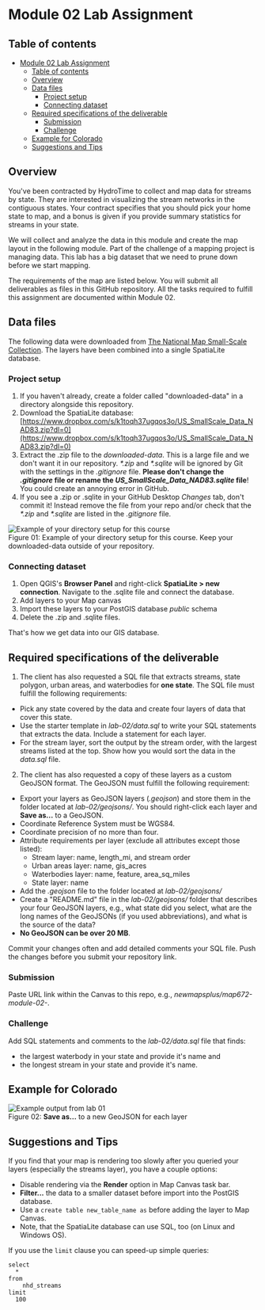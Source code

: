 # Module 02 Lab Assignment

## Table of contents

<!-- TOC depthFrom:1 depthTo:6 withLinks:1 updateOnSave:1 orderedList:0 -->

- [Module 02 Lab Assignment](#module-02-lab-assignment)
	- [Table of contents](#table-of-contents)
	- [Overview](#overview)
	- [Data files](#data-files)
		- [Project setup](#project-setup)
		- [Connecting dataset](#connecting-dataset)
	- [Required specifications of the deliverable](#required-specifications-of-the-deliverable)
		- [Submission](#submission)
		- [Challenge](#challenge)
	- [Example for Colorado](#example-for-colorado)
	- [Suggestions and Tips](#suggestions-and-tips)

<!-- /TOC -->

## Overview

You've been contracted by HydroTime to collect and map data for streams by state. They are interested in visualizing the stream networks in the contiguous states. Your contract specifies that you should pick your home state to map, and a bonus is given if you provide summary statistics for streams in your state.

We will collect and analyze the data in this module and create the map layout in the following module. Part of the challenge of a mapping project is managing data. This lab has a big dataset that we need to prune down before we start mapping.

The requirements of the map are listed below. You will submit all deliverables as files in this GitHub repository. All the tasks required to fulfill this assignment are documented within Module 02.

## Data files

The following data were downloaded from [The National Map Small-Scale Collection](https://nationalmap.gov/small_scale/atlasftp.html). The layers have been combined into a single SpatiaLite database.

### Project setup
1. If you haven't already, create a folder called "downloaded-data" in a directory alongside this repository.
2. Download the SpatiaLite database:
[https://www.dropbox.com/s/k1toqh37ugqos3o/US_SmallScale_Data_NAD83.zip?dl=0](https://www.dropbox.com/s/k1toqh37ugqos3o/US_SmallScale_Data_NAD83.zip?dl=0)
3. Extract the .zip file to the *downloaded-data*. This is a large file and we don't want it in our repository. _*.zip_ and _*.sqlite_ will be ignored by Git with the settings in the *.gitignore* file. **Please don't change the *.gitignore* file or rename the *US_SmallScale_Data_NAD83.sqlite* file**! You could create an annoying error in GitHub.
4. If you see a .zip or .sqlite in your GitHub Desktop *Changes* tab, don't commit it! Instead remove the file from your repo and/or check that the _*.zip_ and _*.sqlite_ are listed in the *.gitignore* file.

![Example of your directory setup for this course](graphics/q00-co-example.png)   
Figure 01: Example of your directory setup for this course. Keep your downloaded-data outside of your repository.

### Connecting dataset

1. Open QGIS's **Browser Panel** and right-click **SpatiaLite > new connection**. Navigate to the .sqlite file and connect the database.
2. Add layers to your Map canvas
3. Import these layers to your PostGIS database *public* schema
4. Delete the .zip and .sqlite files.

That's how we get data into our GIS database.


## Required specifications of the deliverable

1) The client has also requested a SQL file that extracts streams, state polygon, urban areas, and waterbodies for **one state**. The SQL file must fulfill the following requirements:

* Pick any state covered by the data and create four layers of data that cover this state.
* Use the starter template in *lab-02/data.sql* to write your SQL statements that extracts the data. Include a statement for each layer.
* For the stream layer, sort the output by the stream order, with the largest streams listed at the top. Show how you would sort the data in the *data.sql* file.

2) The client has also requested a copy of these layers as a custom GeoJSON format. The GeoJSON must fulfill the following requirement:

* Export your layers as GeoJSON layers (*.geojson*) and store them in the folder located at *lab-02/geojsons/*. You should right-click each layer and **Save as...** to a GeoJSON.
* Coordinate Reference System must be WGS84.
* Coordinate precision of no more than four.
* Attribute requirements per layer (exclude all attributes except those listed):
  * Stream layer: name, length_mi, and stream order
  * Urban areas layer: name, gis_acres
  * Waterbodies layer: name, feature, area_sq_miles
  * State layer: name
* Add the *.geojson* file to the folder located at *lab-02/geojsons/*
* Create a "README.md" file in the *lab-02/geojsons/* folder that describes your four GeoJSON layers, e.g., what state did you select, what are the long names of the GeoJSONs (if you used abbreviations), and what is the source of the data?
* **No GeoJSON can be over 20 MB**.

Commit your changes often and add detailed comments your SQL file. Push the changes before you submit your repository link.

### Submission

Paste URL link within the Canvas to this repo, e.g., *newmapsplus/map672-module-02-<username>*.

### Challenge

Add SQL statements and comments to the *lab-02/data.sql* file that finds:
* the largest waterbody in your state and provide it's name and
* the longest stream in your state and provide it's name.


## Example for Colorado
![Example output from lab 01](graphics/q01-co-example.png)   
Figure 02: **Save as...** to a new GeoJSON for each layer

## Suggestions and Tips

If you find that your map is rendering too slowly after you queried your layers (especially the streams layer), you have a couple options:

* Disable rendering via the **Render** option in Map Canvas task bar.
* **Filter...** the data to a smaller dataset before import into the PostGIS database.
* Use a `create table new_table_name as` before adding the layer to Map Canvas.
* Note, that the SpatiaLite database can use SQL, too (on Linux and Windows OS).

If you use the `limit` clause you can speed-up simple queries:

```
select
  *
from
    nhd_streams
limit
  100
```
